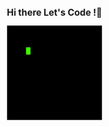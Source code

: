 <h2 align="center">  
 Hi there Let's Code !👋
</h2>
<p align="center">  
  <img src="https://github.com/MoaidAlrazhy/MoaidAlrazhy/blob/main/tenor.gif?raw=true" alt="Code"/>
</p>

<!--
**MoaidAlrazhy/MoaidAlrazhy** is a ✨ _special_ ✨ repository because its `README.md` (this file) appears on your GitHub profile.

Here are some ideas to get you started:

- 🔭 I’m currently working on ...
- 🌱 I’m currently learning ...
- 👯 I’m looking to collaborate on ...
- 🤔 I’m looking for help with ...
- 💬 Ask me about ...
- 📫 How to reach me: ...
- 😄 Pronouns: ...
- ⚡ Fun fact: ...
-->
